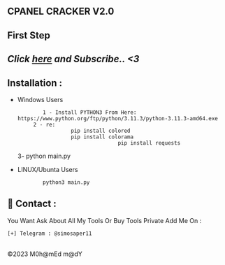## CPANEL CRACKER V2.0

**First Step**
----------
*Click <a href="https://t.me/simosaper">here</a> and Subscribe.. <3*
----------
Installation : 
----------
         
 - Windows Users
   
               1 - Install PYTHON3 From Here: https://www.python.org/ftp/python/3.11.3/python-3.11.3-amd64.exe
			2 - re:
					 	pip install colored
					 	pip install colorama
                                       pip install requests     
    3- python main.py
				
 - LINUX/Ubunta Users
   
               python3 main.py
               

📧 Contact :
------
You Want Ask About All My Tools Or Buy Tools Private Add Me On : 
```
[+] Telegram : @simosaper11
```

<br>©2023 M0h@mEd m@dY
